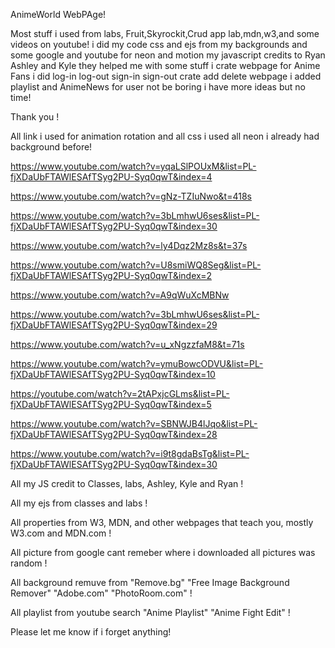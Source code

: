 AnimeWorld WebPAge!


Most stuff i used from labs, Fruit,Skyrockit,Crud app lab,mdn,w3,and some videos on youtube!
i did my code css and ejs from my backgrounds and some google and youtube for neon and motion 
my javascript credits to Ryan Ashley and Kyle they helped me with some stuff
i crate webpage for Anime Fans 
i did log-in log-out sign-in sign-out crate add delete webpage 
i added playlist and AnimeNews for user not be boring 
i have more ideas but no time!

Thank you !

All link i used for animation rotation and all css i used all neon i already had background before!

https://www.youtube.com/watch?v=yqaLSlPOUxM&list=PL-fjXDaUbFTAWlESAfTSyg2PU-Syq0qwT&index=4

https://www.youtube.com/watch?v=gNz-TZIuNwo&t=418s

https://www.youtube.com/watch?v=3bLmhwU6ses&list=PL-fjXDaUbFTAWlESAfTSyg2PU-Syq0qwT&index=30

https://www.youtube.com/watch?v=ly4Dqz2Mz8s&t=37s

https://www.youtube.com/watch?v=U8smiWQ8Seg&list=PL-fjXDaUbFTAWlESAfTSyg2PU-Syq0qwT&index=2

https://www.youtube.com/watch?v=A9qWuXcMBNw

https://www.youtube.com/watch?v=3bLmhwU6ses&list=PL-fjXDaUbFTAWlESAfTSyg2PU-Syq0qwT&index=29

https://www.youtube.com/watch?v=u_xNgzzfaM8&t=71s

https://www.youtube.com/watch?v=ymuBowcODVU&list=PL-fjXDaUbFTAWlESAfTSyg2PU-Syq0qwT&index=10

https://youtube.com/watch?v=2tAPxjcGLms&list=PL-fjXDaUbFTAWlESAfTSyg2PU-Syq0qwT&index=5

https://www.youtube.com/watch?v=SBNWJB4lJqo&list=PL-fjXDaUbFTAWlESAfTSyg2PU-Syq0qwT&index=28

https://www.youtube.com/watch?v=i9t8gdaBsTg&list=PL-fjXDaUbFTAWlESAfTSyg2PU-Syq0qwT&index=30


All my JS credit to Classes, labs, Ashley, Kyle and Ryan !

All my ejs from classes and labs !

All properties from W3, MDN, and other webpages that teach you, mostly W3.com and MDN.com  !

All picture from google cant remeber where i downloaded all pictures was random !

All background remuve from "Remove.bg" "Free Image Background Remover" "Adobe.com" "PhotoRoom.com" !

All playlist from youtube search "Anime Playlist" "Anime Fight Edit" !



Please let me know if i forget anything!
